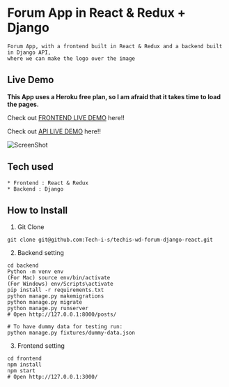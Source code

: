 # Forum App in React & Redux + Django

```
Forum App, with a frontend built in React & Redux and a backend built in Django API,
where we can make the logo over the image
```

## Live Demo

**This App uses a Heroku free plan, so I am afraid that it takes time to load the pages.**

Check out [FRONTEND LIVE DEMO](https://dreamlinebussiness-frontend.herokuapp.com/) here!!

Check out [API LIVE DEMO](https://dreamlinebussiness-backend.herokuapp.com/) here!!

![ScreenShot](https://res.cloudinary.com/rajitcloud/image/upload/v1653370652/image_zpwgan.png)

## Tech used

```
* Frontend : React & Redux
* Backend : Django
```

## How to Install

1. Git Clone

```
git clone git@github.com:Tech-i-s/techis-wd-forum-django-react.git
```

2. Backend setting

```
cd backend
Python -m venv env
(For Mac) source env/bin/activate
(For Windows) env/Scripts\activate
pip install -r requirements.txt
python manage.py makemigrations
python manage.py migrate
python manage.py runserver
# Open http://127.0.0.1:8000/posts/

# To have dummy data for testing run:
python manage.py fixtures/dummy-data.json
```

3. Frontend setting

```
cd frontend
npm install
npm start
# Open http://127.0.0.1:3000/
```

